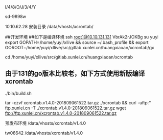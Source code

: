 



I/4/8/O/J/3/4/Y

sd-9898w

10.10.62.28 安装目录
/data/vhosts/xcrontab/


##开发环境
##如下是编译环境
ssh root1@10.10.131.131
VbrAk2rJOKBg
su yuyi
export GOPATH=/home/yuyi/xllive && source  ~/.bash_profile && export GOROOT=/home/yuyi/xllive/src/gitlab.xunlei.cn/huangxiaoan/xcrontab/go

cd /home/yuyi/xllive/src/gitlab.xunlei.cn/huangxiaoan/xcrontab

## 由于131的go版本比较老，如下方式使用新版编译xcrontab
./bin/build.sh

tar -czvf xcrontab.v1.4.0-201809061522.tar.gz ./xcrontab && 
curl -uftp:'' ftp.xunlei.cn -T ./xcrontab.v1.4.0-201809061522.tar.gz
wget ftp://ftp.xunlei.cn/xcrontab.v1.4.0-201809061522.tar.gz


预发布环境
/data/vhosts/xcrontab/v1.4.0

tw06642
/data/vhosts/xcrontab/v1.4.0


